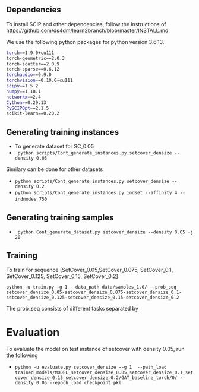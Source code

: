 
## Dependencies
To install SCIP and other dependencies, follow the instructions of https://github.com/ds4dm/learn2branch/blob/master/INSTALL.md

 We use the following python packages for python version 3.6.13.
```sh
torch==1.9.0+cu111
torch-geometric==2.0.3
torch-scatter==2.0.9
torch-sparse==0.6.12
torchaudio==0.9.0
torchvision==0.10.0+cu111
scipy==1.5.2
numpy==1.18.1
networkx==2.4
Cython==0.29.13
PySCIPOpt==2.1.5
scikit-learn==0.20.2
```

## Generating training instances
* To generate dataset for SC_0.05
* ` python scripts/Cont_generate_instances.py setcover_densize --density 0.05`

 Similary can be done for other datasets
* `python scripts/Cont_generate_instances.py setcover_densize --density 0.2`
* `python scripts/Cont_generate_instances.py indset --affinity 4 --indnodes 750` 
`

## Generating training samples
* ` python Cont_generate_dataset.py setcover_densize --density 0.05 -j 20`


## Training
To train for sequence [SetCover_0.05,SetCover_0.075, SetCover_0.1,   SetCover_0.125, SetCover_0.15, SetCover_0.2]


` python -u train.py -g 1 --data_path data/samples_1.0/ --prob_seq setcover_densize_0.05-setcover_densize_0.075-setcover_densize_0.1-setcover_densize_0.125-setcover_densize_0.15-setcover_densize_0.2 `


The prob_seq consists of different tasks separated by `-`

# Evaluation

To evaluate the model on test instance of setcover with density 0.05, run the following

* ` python -u evaluate.py setcover_densize --g 1  --path_load trained_models/MODEL_setcover_densize_0.05_setcover_densize_0.1_setcover_densize_0.15_setcover_densize_0.2/GAT_baseline_torch/0/ --density 0.05 --epoch_load checkpoint.pkl `


